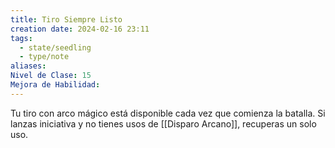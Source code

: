 ```yaml
---
title: Tiro Siempre Listo
creation date: 2024-02-16 23:11
tags:
  - state/seedling
  - type/note
aliases: 
Nivel de Clase: 15
Mejora de Habilidad:
---
```

Tu tiro con arco mágico está disponible cada vez que comienza la batalla. Si lanzas iniciativa y no
tienes usos de [[Disparo Arcano]], recuperas un solo uso.
